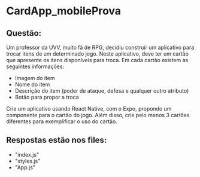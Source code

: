 # CardApp_mobileProva

## Questão:
Um professor da UVV, muito fã de RPG, decidiu construir um aplicativo para trocar itens de um determinado jogo. Neste aplicativo, deve ter um cartão que apresente os itens disponíveis para troca. Em cada cartão existem as seguintes informações:

- Imagem do item
- Nome do item
- Descrição do item (poder de ataque, defesa e qualquer outro atributo)
- Botão para propor a troca

Crie um aplicativo usando React Native, com o Expo, propondo um componente para o cartão do jogo. Além disso, crie pelo menos 3 cartões diferentes para exemplificar o uso do cartão.

## Respostas estão nos files: 
 - "index.js"
 - "styles.js"
 - "App.js"
